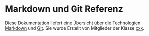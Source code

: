 # Markdown und Git Referenz

Diese Dokumentation liefert eine Übersicht über die Technologien [Markdown](md/index.md) und [Git](git/index.md). Sie wurde Erstellt von Mitglieder der Klasse [xxx](authors/authors.md).
